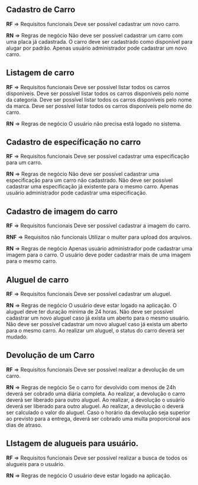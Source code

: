## Cadastro de Carro

**RF** => Requisitos funcionais
Deve ser possível cadastrar um novo carro.

**RN** => Regras de negócio
Não deve ser possível cadastrar um carro com uma placa já cadastrada.
O carro deve ser cadastrado como disponível para alugar por padrão.
Apenas usuário administrador pode cadastrar um novo carro.

## Listagem de carro

**RF** => Requisitos funcionais
Deve ser possível listar todos os carros disponíveis.
Deve ser possível listar todos os carros disponíveis pelo nome da categoria.
Deve ser possível listar todos os carros disponíveis pelo nome da marca.
Deve ser possível listar todos os carros disponíveis pelo nome do carro.

**RN** => Regras de negócio
O usuário não precisa está logado no sistema.

## Cadastro de específicação no carro 

**RF** => Requisitos funcionais
Deve ser possível cadastrar uma especificação para um carro.

**RN** => Regras de negócio
Não deve ser possível cadastrar uma especificação para um carro não cadastrado.
Não deve ser possível cadastrar uma especificação já existente para o mesmo carro.
Apenas usuário administrador pode cadastrar uma especificação.

## Cadastro de imagem do carro

**RF** => Requisitos funcionais
Deve ser possível cadastrar a imagem do carro.

**RNF** => Requisitos não funcionais
Utilizar o multer para upload dos arquivos.

**RN** => Regras de negócio
Apenas usuário administrador pode cadastrar uma imagem para o carro.
O usuário deve poder cadastrar mais de uma imagem para o mesmo carro.

## Aluguel de carro

**RF** => Requisitos funcionais
Deve ser possível cadastrar um aluguel.

**RN** => Regras de negócio
O usuário deve estar logado na aplicação.
O aluguel deve ter duração minima de 24 horas.
Não deve ser possível cadastrar um novo aluguel caso já exista um aberto para o mesmo usuário.
Não deve ser possível cadastrar um novo aluguel caso já exista um aberto para o mesmo carro.
Ao realizar um aluguel, o status do carro deverá ser mudado.

## Devolução de um Carro

**RF** => Requisitos funcionais
Deve ser possível realizar a devolução de um carro.

**RN** => Regras de negócio
Se o carro for devolvido com menos de 24h deverá ser cobrado uma diária completa.
Ao realizar, a devolução o carro deverá ser liberado para outro aluguel.
Ao realizar, a devolução o usuário deverá ser liberado para outro aluguel.
Ao realizar, a devolução o deverá ser calculado o valor do aluguel.
Caso o horário da devolução seja superior ao previsto para a entrega,
deverá ser cobrado uma multa proporcional aos dias de atraso.

## LIstagem de alugueis para usuário.

**RF** => Requisitos funcionais
Deve ser possível realizar a busca de todos os alugueis para o usuário.

**RN** => Regras de negócio
O usuário deve estar logado na aplicação.